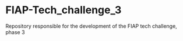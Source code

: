 # FIAP-Tech_challenge_3
Repository responsible for the development of the FIAP tech challenge, phase 3
